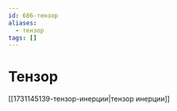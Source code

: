 ```yaml
---
id: 686-тензор
aliases:
  - тензор
tags: []
---
```

# Тензор
[[1731145139-тензор-инерции|тензор инерции]]
